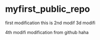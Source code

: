 # myfirst_public_repo
first modification
this is 2nd modif
  3d modifi

  4th modifi
  modification from github
haha
